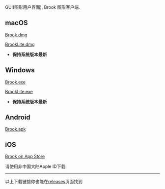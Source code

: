 GUI(图形用户界面), Brook 图形客户端.

## macOS

[Brook.dmg](https://github.com/txthinking/brook/releases/download/v20210214/Brook.dmg)

[BrookLite.dmg](https://github.com/txthinking/brook/releases/download/v20210214/BrookLite.dmg)

- **保持系统版本最新**

## Windows

[Brook.exe](https://github.com/txthinking/brook/releases/download/v20210214/Brook.exe)

[BrookLite.exe](https://github.com/txthinking/brook/releases/download/v20210214/BrookLite.exe)

- **保持系统版本最新**

## Android

[Brook.apk](https://github.com/txthinking/brook/releases/download/v20210214/Brook.apk)

## iOS

[Brook on App Store](https://apps.apple.com/us/app/brook-a-cross-platform-proxy/id1216002642)

请使用非中国大陆Apple ID下载.

---

以上下载链接你也能在[releases](https://github.com/txthinking/brook/releases)页面找到

